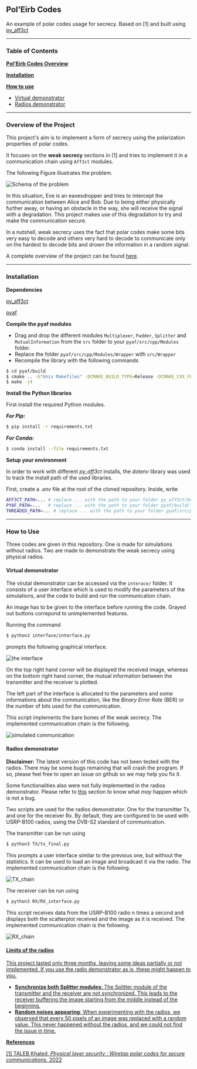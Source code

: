 ## Pol'Eirb Codes

An example of polar codes usage for secrecy. Based on [1] and built using [py_aff3ct](https://github.com/aff3ct/py_aff3ct)

___________

### Table of Contents

[**Pol'Eirb Codes Overview**    ](#overview) 

[**Installation**](#install)

[**How to use**](#usage)
- [Virtual demonstrator](#virtual)
- [Radios demonstrator](#radios)
___________

<a name="overview"/>

### Overview of the Project

This project's aim is to implement a form of secrecy using the polarization properties of polar codes.

It focuses on the **weak secrecy** sections in [1] and tries to implement it in a communication chain using `Aff3ct` modules.

The following Figure illustrates the problem.

![Schema of the problem](figures/schema.png)

In this situation, Eve is an eavesdropper and tries to intercept the communication between Alice and Bob. Due to being either physically further away, or having an obstacle in the way, she will receive the signal with a degradation. This project makes use of this degradation to try and make the communication secure.

In a nutshell, weak secrecy uses the fact that polar codes make some bits very easy to decode and others very hard to decode to communicate only on the hardest to decode bits and drown the information in a random signal.

A complete overview of the project can be found [here](report.pdf).

___________
<a name="install"/>

### Installation

**Dependencies**

[py_aff3ct](https://github.com/aff3ct/py_aff3ct)

[pyaf](https://github.com/rtajan/pyaf)

**Compile the pyaf modules**

- Drag and drop the different modules `Multiplexer`, `Padder`, `Splitter` and `MutualInformation` from the `src` folder to your `pyaf/src/cpp/Modules` folder.
- Replace the folder `pyaf/src/cpp/Modules/Wrapper` with `src/Wrapper`
- Recompile the library with the following commands
```bash
$ cd pyaf/build
$ cmake .. -G"Unix Makefiles" -DCMAKE_BUILD_TYPE=Release -DCMAKE_CXX_FLAGS="-Wall -funroll-loops -march=native -fvisibility=hidden -fvisibility-inlines-hidden -faligned-new"
$ make -j4
```

**Install the Python libraries**

First install the required Python modules.

***For Pip:***

```bash
$ pip install -r requirements.txt
```

***For Conda:***

```bash
$ conda install --file requirements.txt
```

**Setup your environment**

In order to work with different *py_aff3ct* installs, the *dotenv* library was used to track the install path of the used libraries.

First, create a *.env* file at the root of the cloned repository. Inside, write

```bash
AFF3CT_PATH=... # replace ... with the path to your folder py_aff3ct/build/lib
PYAF_PATH=...   # replace ... with the path to your folder pyaf/build/lib
THREADED_PATH=... # replace ... with the path to your folder pyaf/src/python
```

___________
<a name="usage"/>

### How to Use

Three codes are given in this repository. One is made for simulations without radios. Two are made to demonstrate the weak secrecy using physical radios.

<a name="virtual"/>

#### Virtual demonstrator

The virutal demonstrator can be accessed via the `interace/` folder. It consists of a user interface which is used to modify the parameters of the simulations, and the code to build and run the communication chain.

An image has to be given to the interface before running the code. Grayed out buttons correpond to unimplemented features.

Running the command

```bash
$ python3 interface/interface.py
```

prompts the following graphical interface.

![the interface](figures/interface.png)

On the top right hand corner will be displayed the received image, whereas on the bottom right hand corner, the mutual information between the transmitter and the receiver is plotted.

The left part of the interface is allocated to the parameters and some informations about the communication, like the *Binary Error Rate* (BER) or the number of bits used for the communication.

This script implements the bare bones of the weak secrecy. The implemented communication chain is the following.

![simulated communication](figures/simulated.png)

<a name="radios"/>

#### Radios demonstrator

**Disclaimer:** The latest version of this code has not been tested with the radios. There may be some bugs remaining that will crash the program. If so, please feel free to open an issue on github so we may help you fix it.

Some functionalities also were not fully implemented in the radios demonstrator. Please refer to [this](#not-implemented) section to know what *may* happen which is not a bug.

Two scripts are used for the radios demonstrator. One for the transmitter Tx, and one for the receiver Rx.
By default, they are configured to be used with USRP-B100 radios, using the DVB-S2 standard of communication.

The transmitter can be run using 

```bash
$ python3 TX/tx_final.py
```

This prompts a user interface similar to the previous one, but without the statistics. It can be used to load an image and broadcast it via the radio. The implemented communication chain is the following.

![TX_chain](figures/tx.png)

The receiver can be run using

```bash
$ python3 RX/RX_interface.py
```

This script receives data from the USRP-B100 radio n times a second and displays both the scatterplot received and the image as it is received. The implemented communication chain is the following.

![RX_chain](figures/rx.png)

<a href="not-implemented"/>

#### Limits of the radios

This project lasted only three months, leaving some ideas partially or not implemented. If you use the radio demonstrator as is, these might happen to you.

- **Synchronize both Splitter modules**: The Splitter module of the transmitter and the receiver are not synchronized. This leads to the receiver buffering the image starting from the middle instead of the beginning.
- **Random noises appearing**: When experimenting with the radios, we observed that every 50 pixels of an image was replaced with a random value. This never happened without the radios, and we could not find the issue in time.

**References**

[1] TALEB Khaled, *Physical layer security : Wiretap polar codes for secure communications*, 2022